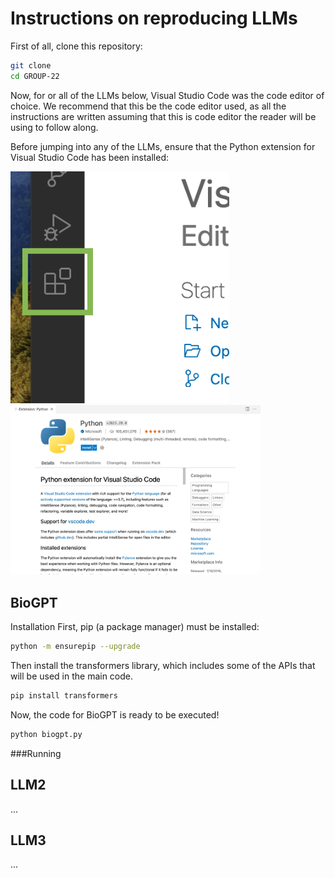 # Instructions on reproducing LLMs

First of all, clone this repository:
``` bash
git clone
cd GROUP-22
```

Now, for or all of the LLMs below, Visual Studio Code was the code editor of choice. We recommend that this be the code editor used, as all the instructions are written assuming that this is code editor the reader will be using to follow along.

Before jumping into any of the LLMs, ensure that the Python extension for Visual Studio Code has been installed:

<img src="images/Extension-button.png" width=350 title="hover text">
<img src="images/Python-Extension.png" width=400 alt="accessibility text">


## BioGPT
<bold>Installation</bold>
First, pip (a package manager) must be installed:

``` bash
python -m ensurepip --upgrade
```

Then install the transformers library, which includes some of the APIs that will be used in the main code.

``` bash
pip install transformers
```

Now, the code for BioGPT is ready to be executed!

``` bash
python biogpt.py
```



###Running

## LLM2
...

## LLM3
...
